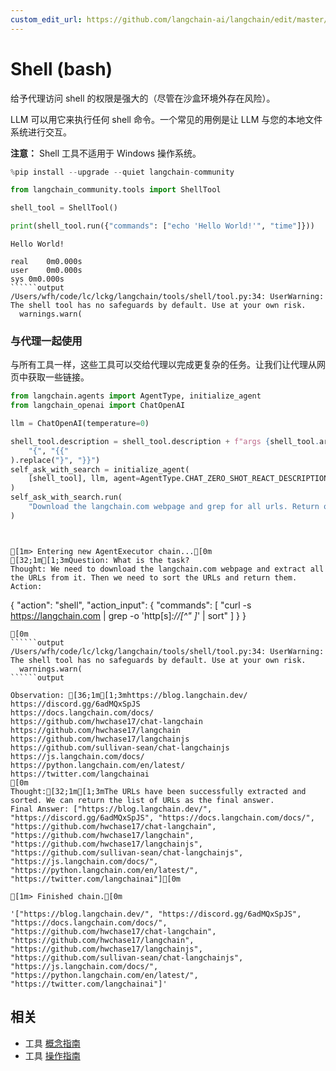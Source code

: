 ```yaml
---
custom_edit_url: https://github.com/langchain-ai/langchain/edit/master/docs/docs/integrations/tools/bash.ipynb
---
```


# Shell (bash)

给予代理访问 shell 的权限是强大的（尽管在沙盒环境外存在风险）。

LLM 可以用它来执行任何 shell 命令。一个常见的用例是让 LLM 与您的本地文件系统进行交互。

**注意：** Shell 工具不适用于 Windows 操作系统。


```python
%pip install --upgrade --quiet langchain-community
```


```python
from langchain_community.tools import ShellTool

shell_tool = ShellTool()
```


```python
print(shell_tool.run({"commands": ["echo 'Hello World!'", "time"]}))
```
```output
Hello World!

real	0m0.000s
user	0m0.000s
sys	0m0.000s
``````output
/Users/wfh/code/lc/lckg/langchain/tools/shell/tool.py:34: UserWarning: The shell tool has no safeguards by default. Use at your own risk.
  warnings.warn(
```

### 与代理一起使用

与所有工具一样，这些工具可以交给代理以完成更复杂的任务。让我们让代理从网页中获取一些链接。


```python
from langchain.agents import AgentType, initialize_agent
from langchain_openai import ChatOpenAI

llm = ChatOpenAI(temperature=0)

shell_tool.description = shell_tool.description + f"args {shell_tool.args}".replace(
    "{", "{{"
).replace("}", "}}")
self_ask_with_search = initialize_agent(
    [shell_tool], llm, agent=AgentType.CHAT_ZERO_SHOT_REACT_DESCRIPTION, verbose=True
)
self_ask_with_search.run(
    "Download the langchain.com webpage and grep for all urls. Return only a sorted list of them. Be sure to use double quotes."
)
```
```output


[1m> Entering new AgentExecutor chain...[0m
[32;1m[1;3mQuestion: What is the task?
Thought: We need to download the langchain.com webpage and extract all the URLs from it. Then we need to sort the URLs and return them.
Action:
```
{
  "action": "shell",
  "action_input": {
    "commands": [
      "curl -s https://langchain.com | grep -o 'http[s]*://[^\" ]*' | sort"
    ]
  }
}
```
[0m
``````output
/Users/wfh/code/lc/lckg/langchain/tools/shell/tool.py:34: UserWarning: The shell tool has no safeguards by default. Use at your own risk.
  warnings.warn(
``````output

Observation: [36;1m[1;3mhttps://blog.langchain.dev/
https://discord.gg/6adMQxSpJS
https://docs.langchain.com/docs/
https://github.com/hwchase17/chat-langchain
https://github.com/hwchase17/langchain
https://github.com/hwchase17/langchainjs
https://github.com/sullivan-sean/chat-langchainjs
https://js.langchain.com/docs/
https://python.langchain.com/en/latest/
https://twitter.com/langchainai
[0m
Thought:[32;1m[1;3mThe URLs have been successfully extracted and sorted. We can return the list of URLs as the final answer.
Final Answer: ["https://blog.langchain.dev/", "https://discord.gg/6adMQxSpJS", "https://docs.langchain.com/docs/", "https://github.com/hwchase17/chat-langchain", "https://github.com/hwchase17/langchain", "https://github.com/hwchase17/langchainjs", "https://github.com/sullivan-sean/chat-langchainjs", "https://js.langchain.com/docs/", "https://python.langchain.com/en/latest/", "https://twitter.com/langchainai"][0m

[1m> Finished chain.[0m
```


```output
'["https://blog.langchain.dev/", "https://discord.gg/6adMQxSpJS", "https://docs.langchain.com/docs/", "https://github.com/hwchase17/chat-langchain", "https://github.com/hwchase17/langchain", "https://github.com/hwchase17/langchainjs", "https://github.com/sullivan-sean/chat-langchainjs", "https://js.langchain.com/docs/", "https://python.langchain.com/en/latest/", "https://twitter.com/langchainai"]'
```

## 相关

- 工具 [概念指南](/docs/concepts/#tools)
- 工具 [操作指南](/docs/how_to/#tools)